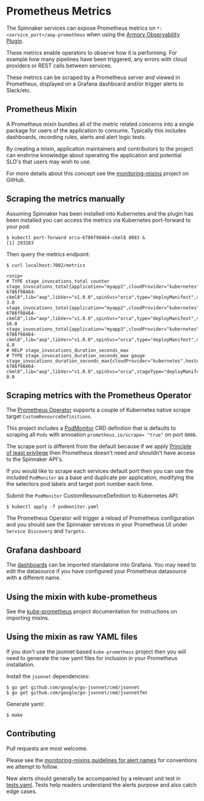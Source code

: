 # Prometheus Metrics

The Spinnaker services can expose Prometheus metrics on
`*:<service_port>/aop-prometheus` when using the [Armory Observability
Plugin](https://github.com/armory-plugins/armory-observability-plugin).

These metrics enable operators to observe how it is performing. For example 
how many pipelines have been triggered, any errors with cloud providers or REST
calls between services. 

These metrics can be scraped by a Prometheus server and viewed in Prometheus,
displayed on a Grafana dashboard and/or trigger alerts to Slack/etc.

## Prometheus Mixin

A Prometheus mixin bundles all of the metric related concerns into a single
package for users of the application to consume.
Typically this includes dashboards, recording rules, alerts and alert logic
tests.

By creating a mixin, application maintainers and contributors to the project
can enshrine knowledge about operating the application and potential SLO's
that users may wish to use. 

For more details about this concept see the [monitoring-mixins](https://github.com/monitoring-mixins/docs)
project on GitHub.

## Scraping the metrics manually

Assuming Spinnaker has been installed into Kubernetes and the plugin has been
installed you can access the metrics via Kubernetes port-forward to your pod:

```
$ kubectl port-forward orca-6786f98464-ckml8 8083 &
[1] 293283
```

Then query the metrics endpoint:
```
$ curl localhost:7002/metrics

<snip>
# TYPE stage_invocations_total counter
stage_invocations_total{application="myapp1",cloudProvider="kubernetes",hostname="orca-6786f98464-ckml8",lib="aop",libVer="v1.0.0",spinSvc="orca",type="deployManifest",version="1.0.0",} 3.0
stage_invocations_total{application="myapp2",cloudProvider="kubernetes",hostname="orca-6786f98464-ckml8",lib="aop",libVer="v1.0.0",spinSvc="orca",type="deployManifest",version="1.0.0",} 16.0
stage_invocations_total{application="myapp3",cloudProvider="kubernetes",hostname="orca-6786f98464-ckml8",lib="aop",libVer="v1.0.0",spinSvc="orca",type="deployManifest",version="1.0.0",} 4.0
# HELP stage_invocations_duration_seconds_max
# TYPE stage_invocations_duration_seconds_max gauge
stage_invocations_duration_seconds_max{cloudProvider="kubernetes",hostname="orca-6786f98464-ckml8",lib="aop",libVer="v1.0.0",spinSvc="orca",stageType="deployManifest",status="SUCCEEDED",version="1.0.0",} 0.0
```

## Scraping metrics with the Prometheus Operator

The [Prometheus Operator](https://github.com/coreos/prometheus-operator)
supports a couple of Kubernetes native scrape target `CustomResourceDefinitions`.

This project includes a [PodMonitor](podmonitor.yaml) CRD definition that is
defaults to scraping all `Pods` with annoation `prometheus.io/scrape= "true"` on 
port `8008`. 

The scrape port is different from the default because if we apply [Principle of least privilege](https://en.wikipedia.org/wiki/Principle_of_least_privilege) then Prometheus doesn't need and shouldn't 
have access to the Spinnaker API's.

If you would like to scrape each services default port then you can use the
included `PodMonitor` as a base and duplicate per application, modifying the 
the selectors pod labels and target port number each time.

Submit the `PodMonitor` CustomResourceDefinition to Kubernetes API:
```
$ kubectl apply -f podmonitor.yaml
```

The Prometheus Operator will trigger a reload of Prometheus configuration and
you should see the Spinnaker services in your Prometheus UI under 
`Service Discovery` and `Targets`.

## Grafana dashboard

The [dashboards](./dashboards/) can be imported standalone into Grafana. 
You may need to edit the datasource if you have configured your Prometheus 
datasource with a different name.

## Using the mixin with kube-prometheus

See the [kube-prometheus](https://github.com/coreos/kube-prometheus#kube-prometheus)
project documentation for instructions on importing mixins.

## Using the mixin as raw YAML files

If you don't use the jsonnet based `kube-prometheus` project then you will need to
generate the raw yaml files for inclusion in your Prometheus installation.

Install the `jsonnet` dependencies:
```
$ go get github.com/google/go-jsonnet/cmd/jsonnet
$ go get github.com/google/go-jsonnet/cmd/jsonnetfmt
```

Generate yaml:
```
$ make
```

## Contributing

Pull requests are most welcome.

Please see the
[monitoring-mixins guidelines for alert names](https://github.com/monitoring-mixins/docs#guidelines-for-alert-names-labels-and-annotations) for conventions we attempt to follow.

New alerts should generally be accompanied by a relevant unit test in
[tests.yaml](./tests.yaml). Tests help readers understand the alerts purpose and
also catch edge cases.
